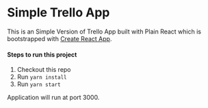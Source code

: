 # Simple Trello App

This is an Simple Version of Trello App built with Plain React which is bootstrapped with [Create React App](https://github.com/facebook/create-react-app).

#### Steps to run this project

1. Checkout this repo
2. Run `yarn install`
3. Run `yarn start`

Application will run at port 3000.
